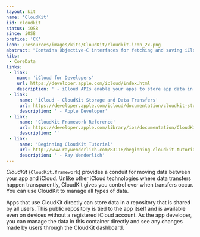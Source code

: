 ```yaml
---
layout: kit
name: 'CloudKit'
iid: cloudkit
status: iOS8
since: iOS8
prefixe: 'CK'
icon: /resources/images/kits/CloudKit/cloudkit-icon_2x.png
abstract: "Contains Objective-C interfaces for fetching and saving iCloud data."
kits:
 - CoreData
links:
 - link:
    name: 'iCloud for Developers'
    url: https://developer.apple.com/icloud/index.html
    description: ' - iCloud APIs enable your apps to store app data in iCloud, keeping your apps up to date automatically. Use iCloud to give your users a consistent and seamless experience across iCloud-enabled devices.'
 - link:
     name: 'iCloud - CloudKit Storage and Data Transfers'
     url: https://developer.apple.com/icloud/documentation/cloudkit-storage/
     description: ' - Apple Developer'
 - link:
     name: 'CloudKit Framework Reference'
     url: https://developer.apple.com/library/ios/documentation/CloudKit/Reference/CloudKit_Framework_Reference/index.html
     description: ''
 - link:
     name: 'Beginning CloudKit Tutorial'
     url: http://www.raywenderlich.com/83116/beginning-cloudkit-tutorial
     description: ' - Ray Wenderlich'
---
```


*CloudKit* (`CloudKit.framework`) provides a conduit for moving data between your app and iCloud. Unlike other iCloud technologies where data transfers happen transparently, CloudKit gives you control over when transfers occur. You can use CloudKit to manage all types of data.

Apps that use CloudKit directly can store data in a repository that is shared by all users. This public repository is tied to the app itself and is available even on devices without a registered iCloud account. As the app developer, you can manage the data in this container directly and see any changes made by users through the CloudKit dashboard.

